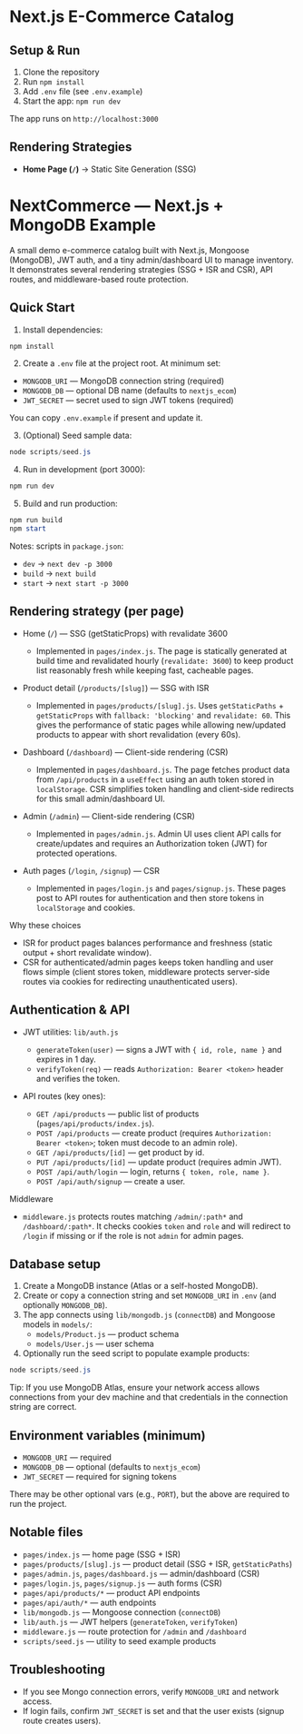 # Next.js E-Commerce Catalog

## Setup & Run
1. Clone the repository
2. Run `npm install`
3. Add `.env` file (see `.env.example`)
4. Start the app:  `npm run dev`


The app runs on `http://localhost:3000`

## Rendering Strategies
- **Home Page (`/`)** → Static Site Generation (SSG)  
# NextCommerce — Next.js + MongoDB Example

A small demo e-commerce catalog built with Next.js, Mongoose (MongoDB), JWT auth, and a tiny admin/dashboard UI to manage inventory. It demonstrates several rendering strategies (SSG + ISR and CSR), API routes, and middleware-based route protection.

## Quick Start

1. Install dependencies:
```powershell
npm install
```

2. Create a `.env` file at the project root. At minimum set:
- `MONGODB_URI` — MongoDB connection string (required)
- `MONGODB_DB` — optional DB name (defaults to `nextjs_ecom`)
- `JWT_SECRET` — secret used to sign JWT tokens (required)

You can copy `.env.example` if present and update it.

3. (Optional) Seed sample data:
```powershell
node scripts/seed.js
```

4. Run in development (port 3000):
```powershell
npm run dev
```

5. Build and run production:
```powershell
npm run build
npm start
```

Notes: scripts in `package.json`:
- `dev` → `next dev -p 3000`
- `build` → `next build`
- `start` → `next start -p 3000`

## Rendering strategy (per page)

- Home (`/`) — SSG (getStaticProps) with revalidate 3600
	- Implemented in `pages/index.js`. The page is statically generated at build time and revalidated hourly (`revalidate: 3600`) to keep product list reasonably fresh while keeping fast, cacheable pages.

- Product detail (`/products/[slug]`) — SSG with ISR
	- Implemented in `pages/products/[slug].js`. Uses `getStaticPaths` + `getStaticProps` with `fallback: 'blocking'` and `revalidate: 60`. This gives the performance of static pages while allowing new/updated products to appear with short revalidation (every 60s).

- Dashboard (`/dashboard`) — Client-side rendering (CSR)
	- Implemented in `pages/dashboard.js`. The page fetches product data from `/api/products` in a `useEffect` using an auth token stored in `localStorage`. CSR simplifies token handling and client-side redirects for this small admin/dashboard UI.

- Admin (`/admin`) — Client-side rendering (CSR)
	- Implemented in `pages/admin.js`. Admin UI uses client API calls for create/updates and requires an Authorization token (JWT) for protected operations.

- Auth pages (`/login`, `/signup`) — CSR
	- Implemented in `pages/login.js` and `pages/signup.js`. These pages post to API routes for authentication and then store tokens in `localStorage` and cookies.

Why these choices
- ISR for product pages balances performance and freshness (static output + short revalidate window).
- CSR for authenticated/admin pages keeps token handling and user flows simple (client stores token, middleware protects server-side routes via cookies for redirecting unauthenticated users).

## Authentication & API

- JWT utilities: `lib/auth.js`
	- `generateToken(user)` — signs a JWT with `{ id, role, name }` and expires in 1 day.
	- `verifyToken(req)` — reads `Authorization: Bearer <token>` header and verifies the token.

- API routes (key ones):
	- `GET /api/products` — public list of products (`pages/api/products/index.js`).
	- `POST /api/products` — create product (requires `Authorization: Bearer <token>`; token must decode to an admin role).
	- `GET /api/products/[id]` — get product by id.
	- `PUT /api/products/[id]` — update product (requires admin JWT).
	- `POST /api/auth/login` — login, returns `{ token, role, name }`.
	- `POST /api/auth/signup` — create a user.

Middleware
- `middleware.js` protects routes matching `/admin/:path*` and `/dashboard/:path*`. It checks cookies `token` and `role` and will redirect to `/login` if missing or if the role is not `admin` for admin pages.

## Database setup

1. Create a MongoDB instance (Atlas or a self-hosted MongoDB).
2. Create or copy a connection string and set `MONGODB_URI` in `.env` (and optionally `MONGODB_DB`).
3. The app connects using `lib/mongodb.js` (`connectDB`) and Mongoose models in `models/`:
	 - `models/Product.js` — product schema
	 - `models/User.js` — user schema
4. Optionally run the seed script to populate example products:
```powershell
node scripts/seed.js
```

Tip: If you use MongoDB Atlas, ensure your network access allows connections from your dev machine and that credentials in the connection string are correct.

## Environment variables (minimum)

- `MONGODB_URI` — required
- `MONGODB_DB` — optional (defaults to `nextjs_ecom`)
- `JWT_SECRET` — required for signing tokens

There may be other optional vars (e.g., `PORT`), but the above are required to run the project.

## Notable files

- `pages/index.js` — home page (SSG + ISR)
- `pages/products/[slug].js` — product detail (SSG + ISR, `getStaticPaths`)
- `pages/admin.js`, `pages/dashboard.js` — admin/dashboard (CSR)
- `pages/login.js`, `pages/signup.js` — auth forms (CSR)
- `pages/api/products/*` — product API endpoints
- `pages/api/auth/*` — auth endpoints
- `lib/mongodb.js` — Mongoose connection (`connectDB`)
- `lib/auth.js` — JWT helpers (`generateToken`, `verifyToken`)
- `middleware.js` — route protection for `/admin` and `/dashboard`
- `scripts/seed.js` — utility to seed example products

## Troubleshooting

- If you see Mongo connection errors, verify `MONGODB_URI` and network access.
- If login fails, confirm `JWT_SECRET` is set and that the user exists (signup route creates users).

